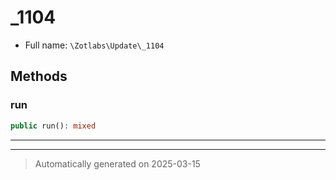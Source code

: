 
# _1104





* Full name: `\Zotlabs\Update\_1104`




## Methods


### run



```php
public run(): mixed
```












***


***
> Automatically generated on 2025-03-15
